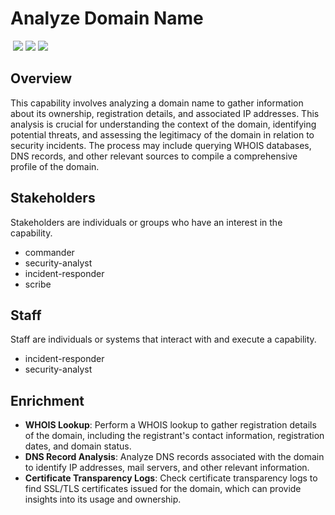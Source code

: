 # Analyze Domain Name
&nbsp;![](https://img.shields.io/badge/ID-C2104-blue)&nbsp;![](https://img.shields.io/badge/Phase-Identification_%28P0002%29-blue)&nbsp;![](https://img.shields.io/badge/Category-Network-blue)
## Overview
This capability involves analyzing a domain name to gather information about its ownership, registration details, and associated IP addresses. This analysis is crucial for understanding the context of the domain, identifying potential threats, and assessing the legitimacy of the domain in relation to security incidents. The process may include querying WHOIS databases, DNS records, and other relevant sources to compile a comprehensive profile of the domain.

## Stakeholders
Stakeholders are individuals or groups who have an interest in the capability.

- commander
- security-analyst
- incident-responder
- scribe

## Staff
Staff are individuals or systems that interact with and execute a capability.

- incident-responder
- security-analyst

## Enrichment
- **WHOIS Lookup**: Perform a WHOIS lookup to gather registration details of the domain, including the registrant's contact information, registration dates, and domain status.
- **DNS Record Analysis**: Analyze DNS records associated with the domain to identify IP addresses, mail servers, and other relevant information.
- **Certificate Transparency Logs**: Check certificate transparency logs to find SSL/TLS certificates issued for the domain, which can provide insights into its usage and ownership.